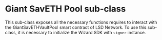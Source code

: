 # Giant SavETH Pool sub-class
This sub-class exposes all the necessary functions requires to interact with the GiantSavETHVaultPool smart contract of LSD Network. To use this sub-class, it is necessary to initialize the Wizard SDK with `signer` instance.  